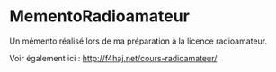 # MementoRadioamateur
Un mémento réalisé lors de ma préparation à la licence radioamateur.

Voir également ici : http://f4haj.net/cours-radioamateur/
